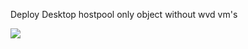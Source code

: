 Deploy Desktop hostpool only object without wvd vm's

<a href="https://portal.azure.com/#create/Microsoft.Template/uri/https://portal.azure.com/#create/Microsoft.Template/uri/https%3A%2F%2Fraw.githubusercontent.com%2Fjvaliahdet%2Fwvdobjects%2Fmain%2Fhp%2FwvdObjectAzureDeployHostpool.json" target="_blank">
  <img src="https://aka.ms/deploytoazurebutton"/>
</a>
